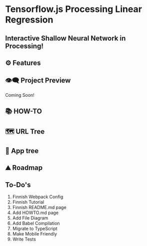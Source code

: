 # Tensorflow.js Processing Linear Regression

## **Interactive Shallow Neural Network in Processing!**

## ⚙ Features

## 👁️‍🗨️ Project Preview

Coming Soon!

## 📚 HOW-TO

## 🗺 URL Tree

## 🌿 App tree

## ⛰️ Roadmap

## To-Do's

1. Finnish Webpack Config
2. Finnish Tutorial
3. Finnish README.md page
4. Add HOWTO.md page
5. Add File Diagram
6. Add Babel Compilation
7. Migrate to TypeScript
8. Make Mobile Friendly
9. Write Tests
